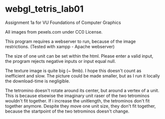 # webgl_tetris_lab01
Assignment 1a for VU Foundations of Computer Graphics

All images from pexels.com under CC0 License.

This program requires a webserver to run, because of the image restrictions. (Tested with xampp - Apache webserver)

The size of one unit can be set within the html. Please enter a valid input, the program rejects negative inputs or input equal null.

The texture image is quite big (~ 9mb). I hope this doesn't count as inefficient and slow. 
The picture could be made smaller, but as I run it locally the download-time is negligible.


The tetromino doesn't rotate around its center, but around a vertex of a unit.
This is because elsewise the imaginary unit raser of the two tetrominos wouldn't fit together.
If i increase the unitlength, the tetrominos don't fit together anymore.
Despite they move one unit size, they don't fit together, because the startpoint of the two tetrominos doesn't change.


